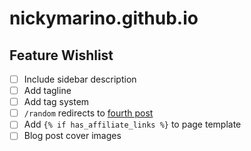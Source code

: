 # nickymarino.github.io

## Feature Wishlist

- [ ] Include sidebar description
- [ ] Add tagline
- [ ] Add tag system
- [ ] `/random` redirects to [fourth post](https://xkcd.com/221/)
- [ ] Add `{% if has_affiliate_links %}` to page template
- [ ] Blog post cover images
